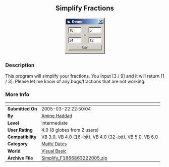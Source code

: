 ﻿<div align="center">

## Simplify Fractions

<img src="PIC20053222316294022.JPG">
</div>

### Description

This program will simplify your fractions. You input [3 / 9] and it will return [1 / 3]. Please let me know of any bugs/fractions that are not working.
 
### More Info
 


<span>             |<span>
---                |---
**Submitted On**   |2005-03-22 22:50:04
**By**             |[Amine Haddad](https://github.com/Planet-Source-Code/PSCIndex/blob/master/ByAuthor/amine-haddad.md)
**Level**          |Intermediate
**User Rating**    |4.0 (8 globes from 2 users)
**Compatibility**  |VB 3\.0, VB 4\.0 \(16\-bit\), VB 4\.0 \(32\-bit\), VB 5\.0, VB 6\.0
**Category**       |[Math/ Dates](https://github.com/Planet-Source-Code/PSCIndex/blob/master/ByCategory/math-dates__1-37.md)
**World**          |[Visual Basic](https://github.com/Planet-Source-Code/PSCIndex/blob/master/ByWorld/visual-basic.md)
**Archive File**   |[Simplify\_F1866863222005\.zip](https://github.com/Planet-Source-Code/amine-haddad-simplify-fractions__1-59593/archive/master.zip)








